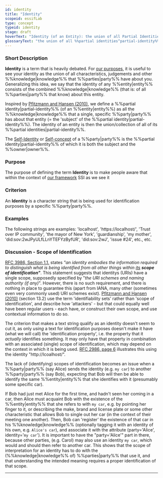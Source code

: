 ```yaml
---
id: identity
title: "Identity"
scopeid: essifLab
type: concept
typeid: identity
stage: draft
hoverText: "Identity (of an Entity): the union of all Partial Identities of which the Entity is the subject."
glossaryText: "the union of all %%partial identities^partial-identity%% of which the %%entity^entity%% is the subject."
---
```


### Short Description
**Identity** is a term that is heavily debated. For [our purposes](../framework), it is useful to see your identity as the union of all characteristics, judgements and other %%knowledge|knowledge%% that %%parties|party%% have about you. Generalizing this idea, we say that the identity of any %%entity|entity%% consists of the combined %%knowledge|knowledge%% (that is: of all %%parties|party%% that know) about this entity.

Inspired by [Pfitzmann and Hansen (2010)](https://dud.inf.tu-dresden.de/literatur/Anon_Terminology_v0.34.pdf), we define a %%partial identity|partial-identity%% (of an %%entity|entity%%) as all the %%knowledge|knowledge%% that a single, specific %%party|party%% has about that entity (= the 'subject' of the %%partial identity|partial-identity%%). The identity of an entity is then the union/collection of all of its %%partial identities|partial-identity%%.

The [Self-Identity](https://en.wikipedia.org/wiki/Self-concept) or [Self-concept](https://en.wikipedia.org/wiki/Self-concept) of a %%party|party%% is the %%partial identity|partial-identity%% of which it is both the subject and the %%owner|owner%%.

### Purpose
The purpose of defining the term **Identity** is to make people aware that within the context of [our framework](../framework) SSI as we see it

### Criterion
An **Identity** is a character string that is being used for identification purposes by a specific %%party|party%%.

### Examples
The following strings are examples: 'localhost', 'https://localhost/', 'Trust over IP community', 'the mayor of New York', 'guardianship', 'my mother', 'did:sov:2wJPyULfLLnYTEFYzByfUR', 'did:sov:2wJ', 'issue #24', etc., etc.

### Discussion - Scope of Identification
[RFC 3986, Section 1.1.](https://tools.ietf.org/html/rfc3986#section-1.1) states _"an identity embodies the information required to distinguish what is being identified from all other things within <u>its</u> **scope of identification"**_. This statement suggests that identitys (URIs) have a single scope, supposedly specified by "_the URI schemes and naming authority (if any)_". However, there is no such requirement, and there is nothing in place to guarantee this (apart from IANA, many other (sometimes even very commonly used) URI schemes exist). [Pfitzmann and Hansen (2010)](https://dud.inf.tu-dresden.de/literatur/Anon_Terminology_v0.34.pdf) (section 13.2) use the term 'identifiability sets' rather than 'scope of identification', and describe how 'attackers' - but that could equally well have been regular users - each have, or construct their own scope, and use contextual information to do so.

The criterion that makes a text string qualify as an identity doesn't seem to cut it, as only _using_ a text for identification purposes doesn't make it have (what we will call) the 'identification property', i.e. the property that it _actually_ identifies something. It may only have that property in combination with an associated (single) scope of identification, which may depend on the context in which it is being used. [RFC 2986, page 6](https://tools.ietf.org/html/rfc3986#page-6) illustrates this using the identity "http://lcoalhost/".

The lack of (identifying) scopes of identification becomes an issue when a %%party|party%% (say Alice) sends the identity (e.g. `my car`) to another %%party|party%% (say Bob), expecting that Bob will then be able to identify the same %%entity|entity%% that she identifies with it (presumably some specific car).

If Bob had just met Alice for the first time, and hadn't seen her coming in a car, then Alice must acquaint Bob with the existence of the %%entity|entity%% that she refers to with `my car`, e.g. by pointing her finger to it, or describing the make, brand and license plate or some other characteristic that allows Bob to single out her car (in the context of their meeting one another). Then, Bob can 'register' the existence of that car in his %%knowledge|knowledge%% (optionally tagging it with an identity of his own, e.g. `Alice's car`), and associate it with the attribute (party='Alice', identity='`my car`'). It is important to have the "party='Alice'" part in there, because other parties, (e.g. Carol) may also use an identity `my car`, which would and should then refer to another car. This shows that the scope of interpretation for an identity has to do with the (%%knowledge|knowledge%% of) %%parties|party%% that use it, and that understanding the intended meaning requires a proper identification of that scope.

-----
[^1]: This is the definition of [RFC 3986, Section 1.1.](https://tools.ietf.org/html/rfc3986#section-1.1) but without the requirement of complying with URI syntax constraints. Note that there is consensus in the literature about this. For example, [(Allen, 2016)](http://www.lifewithalacrity.com/2016/04/the-path-to-self-soverereign-identity.html) defines 'Identity' as “A name or other label that uniquely identifies an identity.”. [Pfitzmann and Hansen, 2010](https://dud.inf.tu-dresden.de/literatur/Anon_Terminology_v0.34.pdf) say (in footnote 57): “A name or another bit string”. The [DID-core specification](https://www.w3.org/TR/did-core/) of W3C [defines 'decentralized identitys' as specializations of URIs](https://www.w3.org/TR/did-core/#dfn-decentralized-identitys).
